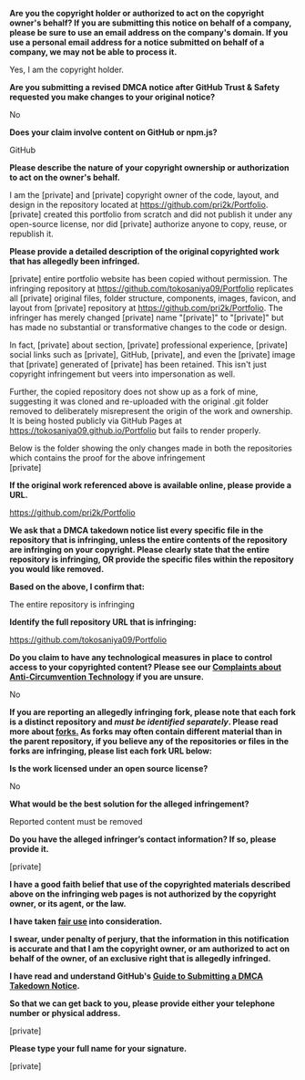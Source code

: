**Are you the copyright holder or authorized to act on the copyright owner's behalf? If you are submitting this notice on behalf of a company, please be sure to use an email address on the company's domain. If you use a personal email address for a notice submitted on behalf of a company, we may not be able to process it.**

Yes, I am the copyright holder.

**Are you submitting a revised DMCA notice after GitHub Trust & Safety requested you make changes to your original notice?**

No

**Does your claim involve content on GitHub or npm.js?**

GitHub

**Please describe the nature of your copyright ownership or authorization to act on the owner's behalf.**

I am the [private] and [private] copyright owner of the code, layout, and design in the repository located at https://github.com/pri2k/Portfolio. [private] created this portfolio from scratch and did not publish it under any open-source license, nor did [private] authorize anyone to copy, reuse, or republish it.

**Please provide a detailed description of the original copyrighted work that has allegedly been infringed.**

[private] entire portfolio website has been copied without permission. The infringing repository at https://github.com/tokosaniya09/Portfolio replicates all [private] original files, folder structure, components, images, favicon, and layout from [private] repository at https://github.com/pri2k/Portfolio. The infringer has merely changed [private] name "[private]" to "[private]" but has made no substantial or transformative changes to the code or design.

In fact, [private] about section, [private] professional experience, [private] social links such as [private], GitHub, [private], and even the [private] image that [private] generated of [private] has been retained. This isn't just copyright infringement but veers into impersonation as well.

Further, the copied repository does not show up as a fork of mine, suggesting it was cloned and re-uploaded with the original .git folder removed to deliberately misrepresent the origin of the work and ownership. It is being hosted publicly via GitHub Pages at https://tokosaniya09.github.io/Portfolio but fails to render properly.

Below is the folder showing the only changes made in both the repositories which contains the proof for the above infringement  
[private]

**If the original work referenced above is available online, please provide a URL.**

https://github.com/pri2k/Portfolio

**We ask that a DMCA takedown notice list every specific file in the repository that is infringing, unless the entire contents of the repository are infringing on your copyright. Please clearly state that the entire repository is infringing, OR provide the specific files within the repository you would like removed.**

**Based on the above, I confirm that:**

The entire repository is infringing

**Identify the full repository URL that is infringing:**

https://github.com/tokosaniya09/Portfolio

**Do you claim to have any technological measures in place to control access to your copyrighted content? Please see our <a href="https://docs.github.com/articles/guide-to-submitting-a-dmca-takedown-notice#complaints-about-anti-circumvention-technology">Complaints about Anti-Circumvention Technology</a> if you are unsure.**

No

**If you are reporting an allegedly infringing fork, please note that each fork is a distinct repository and <i>must be identified separately</i>. Please read more about <a href="https://docs.github.com/articles/dmca-takedown-policy#b-what-about-forks-or-whats-a-fork">forks.</a> As forks may often contain different material than in the parent repository, if you believe any of the repositories or files in the forks are infringing, please list each fork URL below:**

**Is the work licensed under an open source license?**

No

**What would be the best solution for the alleged infringement?**

Reported content must be removed

**Do you have the alleged infringer’s contact information? If so, please provide it.**

[private]

**I have a good faith belief that use of the copyrighted materials described above on the infringing web pages is not authorized by the copyright owner, or its agent, or the law.**

**I have taken <a href="https://www.lumendatabase.org/topics/22">fair use</a> into consideration.**

**I swear, under penalty of perjury, that the information in this notification is accurate and that I am the copyright owner, or am authorized to act on behalf of the owner, of an exclusive right that is allegedly infringed.**

**I have read and understand GitHub's <a href="https://docs.github.com/articles/guide-to-submitting-a-dmca-takedown-notice/">Guide to Submitting a DMCA Takedown Notice</a>.**

**So that we can get back to you, please provide either your telephone number or physical address.**

[private]

**Please type your full name for your signature.**

[private]
